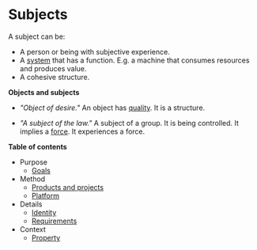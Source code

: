 # Subjects

A subject can be:

- A person or being with subjective experience.
- A [system](../systems/system.md) that has a function. E.g. a machine that consumes resources and produces value.
- A cohesive structure.



**Objects and subjects**

- *"Object of desire."* An object has <u>quality</u>. It is a structure.

- *"A subject of the law."* A subject of a group. It is being controlled. It implies a <u>force</u>. It experiences a force.



**Table of contents**

- Purpose
    - [Goals](../labour/goals.md)
- Method
    - [Products and projects](product-project.md)
    - [Platform](platform.md)
- Details
    - [Identity](identity.md)
    - [Requirements](requirements.md)
- Context
    - [Property](property.md)



